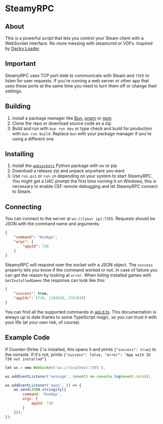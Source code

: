 # SteamyRPC

## About

This is a powerful script that lets you control your Steam client with a WebSocket interface. No more messing with steamcmd or VDFs. Inspired by [Decky Loader](https://github.com/SteamDeckHomebrew/decky-loader).

## Important

SteamyRPC uses TCP port `8080` to communicate with Steam and `7355` to listen for user requests. If you're running a web server or other app that uses these ports at the same time you need to turn them off or change their settings.

## Building

1. Install a package manager like [Bun](https://bun.sh), [pnpm](https://pnpm.io) or [npm](https://nodejs.org)
2. Clone the repo or download source code as a zip
3. Build and run with `bun run dev` or type check and build for production with `bun run build`. Replace `bun` with your package manager if you're using a different one

## Installing

1. Install the [`websockets`](https://pypi.org/project/websockets/) Python package with uv or pip
2. Download a release zip and unpack anywhere you want
3. Use `run.ps1` or `run.sh` depending on your system to start SteamyRPC. You might get a UAC prompt the first time running it on Windows, this is necessary to enable CEF remote debugging and let SteamyRPC connect to Steam.

## Connecting

You can connect to the server at `ws://[your ip]:7355`. Requests should be JSON with the command name and arguments:

```json
{
    "command": "RunApp",
    "args": {
        "appId": 730
    }
}
```

SteamyRPC will respond over the socket with a JSON object. The `success` property lets you know if the command worked or not. In case of failure you can get the reason by looking at `error`. When listing installed games with `GetInstalledGames` the response can look like this:

```json
{
    "success": true,
    "appIds": [730, 1245620, 2767030]
}
```

You can find all the supported commands in [api.d.ts](./api.d.ts). This documentation is always up to date thanks to some TypeScript magic, so you can trust it with your life (at your own risk, of course).

## Example Code

If Counter-Strike 2 is installed, this opens it and prints `{"success": true}` to the console. If it's not, prints `{"success": false, "error": "App with ID 730 not installed"}`

```javascript
let ws = new WebSocket('ws://localhost:7355');

ws.addEventListener('message', (event) => console.log(event.data));

ws.addEventListener('open', () => {
    ws.send(JSON.stringify({
        command: 'RunApp',
        args: {
            appId: 730
        }
    }));
});
```
